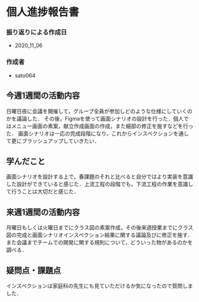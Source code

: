 # 個人進捗報告書
### 振り返りによる作成日
- 2020_11_06

### 作成者
- sato064

## 今週1週間の活動内容
日曜日夜に会議を開催して，グループ全員が参加しどのような仕様にしていくのかを議論した．
その後，Figmaを使って画面シナリオの設計を行った．個人ではメニュー画面の素案，献立作成画面の作成，また細部の修正を施すなどを行った．
画面シナリオは一応の完成段階になり，これからインスペクションを通して更にブラッシュアップしていきたい．

## 学んだこと
画面シナリオを設計する上で，春課題のそれと比べると自分ではより実装を意識した設計ができていると感じた．上流工程の段階でも，下流工程の作業を意識して行うことは大切だと感じた．

## 来週1週間の活動内容
月曜日もしくは火曜日までにクラス図の素案作成，その後来週授業までにクラス図の完成と画面シナリオインスペクション結果に関する議論及びに修正を施す．また会議までチームでの開発に関する規則について，どういった物があるのかを調べる．


## 疑問点・課題点
インスペクションは家庭科の先生にも見ていただけるか気になったので質問しました．
